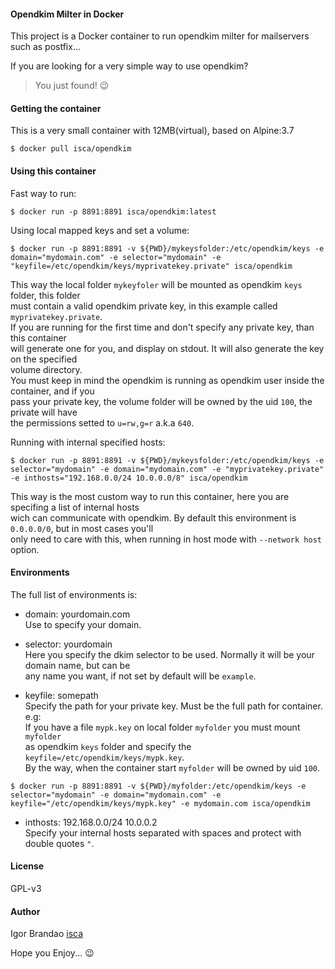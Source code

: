 #### Opendkim Milter in Docker
  
This project is a Docker container to run opendkim milter for mailservers  
such as postfix...   
  
If you are looking for a very simple way to use opendkim?  
> You just found! :wink:  
  
  
#### Getting the container  
  
This is a very small container with 12MB(virtual), based on Alpine:3.7  
  
```
$ docker pull isca/opendkim
```
  
#### Using this container  
  
Fast way to run:  
  
```
$ docker run -p 8891:8891 isca/opendkim:latest
```
  
Using local mapped keys and set a volume:  
  
```
$ docker run -p 8891:8891 -v ${PWD}/mykeysfolder:/etc/opendkim/keys -e domain="mydomain.com" -e selector="mydomain" -e "keyfile=/etc/opendkim/keys/myprivatekey.private" isca/opendkim
```
This way the local folder `mykeyfoler` will be mounted as opendkim `keys` folder, this folder  
must contain a valid opendkim private key, in this example called `myprivatekey.private`.  
If you are running for the first time and don't specify any private key, than this container  
will generate one for you, and display on stdout. It will also generate the key on the specified  
volume directory.  
You must keep in mind the opendkim is running as opendkim user inside the container, and if you  
pass your private key, the volume folder will be owned by the uid `100`, the private will have  
the permissions setted to `u=rw,g=r` a.k.a `640`.  
  
  
Running with internal specified hosts:  
  
```
$ docker run -p 8891:8891 -v ${PWD}/mykeysfolder:/etc/opendkim/keys -e selector="mydomain" -e domain="mydomain.com" -e "myprivatekey.private" -e inthosts="192.168.0.0/24 10.0.0.0/8" isca/opendkim  
```
This way is the most custom way to run this container, here you are specifing a list of internal hosts  
wich can communicate with opendkim. By default this environment is `0.0.0.0/0`, but in most cases you'll  
only need to care with this, when running in host mode with `--network host` option.  
  
#### Environments  
  
The full list of environments is:  
  
  * domain: yourdomain.com   
  Use to specify your domain.  

  * selector: yourdomain  
  Here you specify the dkim selector to be used. Normally it will be your domain name, but can be  
  any name you want, if not set by default will be `example`.  
    
  * keyfile: somepath   
  Specify the path for your private key. Must be the full path for container.  
  e.g:  
  If you have a file `mypk.key` on local folder `myfolder` you must mount `myfolder`  
  as opendkim `keys` folder and specify the `keyfile=/etc/opendkim/keys/mypk.key`.  
  By the way, when the container start `myfolder` will be owned by uid `100`.  
  
  ```
  $ docker run -p 8891:8891 -v ${PWD}/myfolder:/etc/opendkim/keys -e selector="mydomain" -e domain="mydomain.com" -e keyfile="/etc/opendkim/keys/mypk.key" -e mydomain.com isca/opendkim
  ```
  
  * inthosts: 192.168.0.0/24 10.0.0.2  
  Specify your internal hosts separated with spaces and protect with double quotes `"`.  
  
#### License  
GPL-v3  
  
#### Author  
  
Igor Brandao [isca](isca.space)  
  
Hope you Enjoy... :wink:  
  
